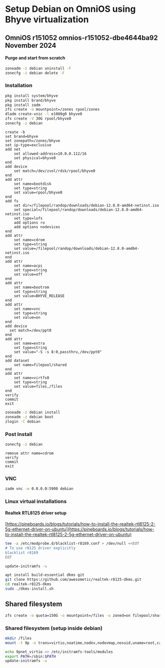 # Setup Debian on OmniOS using Bhyve virtualization

## OmniOS r151052  omnios-r151052-dbe4644ba92      November 2024

#### Purge and start from scratch
```bash
zoneadm -z debian uninstall -F
zonecfg -z debian delete -F
```

### Installation
```bash
pkg install system/bhyve
pkg install brand/bhyve
pkg install zadm
zfs create -o mountpoint=/zones rpool/zones
dladm create-vnic -l e1000g0 bhyve0
zfs create -V 30G rpool/bhyve0
zonecfg -z debian
```

```
create -b
set brand=bhyve
set zonepath=/zones/bhyve
set ip-type=exclusive
add net
    set allowed-address=10.0.0.112/16
    set physical=bhyve0
end
add device
    set match=/dev/zvol/rdsk/rpool/bhyve0
end
add attr
    set name=bootdisk
    set type=string
    set value=rpool/bhyve0
end
add fs
    set dir=/filepool/randop/downloads/debian-12.8.0-amd64-netinst.iso
    set special=/filepool/randop/downloads/debian-12.8.0-amd64-netinst.iso
    set type=lofs
    add options ro
    add options nodevices
end
add attr
    set name=cdrom
    set type=string
    set value=/filepool/randop/downloads/debian-12.8.0-amd64-netinst.iso
end
add attr
    set name=acpi
    set type=string
    set value=off
end
add attr
    set name=bootrom
    set type=string
    set value=BHYVE_RELEASE
end
add attr
    set name=vnc
    set type=string
    set value=on
end
add device
  set match=/dev/ppt0
end
add attr
    set name=extra
    set type=string
    set value="-S -s 8:0,passthru,/dev/ppt0"
end
add dataset
    set name=filepool/shared
end
add attr
    set name=virtfs0
    set type=string
    set value=files,/files
end
verify
commit
exit

```

```bash
zoneadm -z debian install
zoneadm -z debian boot
zlogin -C debian
```

### Post Install
```bash
zonecfg -z debian
```
```
remove attr name=cdrom
verify
commit
exit
```

### VNC
```bash
zadm vnc -w 0.0.0.0:5900 debian
```

### Linux virtual installations
#### Realtek RTL8125 driver setup
[https://pineboards.io/blogs/tutorials/how-to-install-the-realtek-rtl8125-2-5g-ethernet-driver-on-ubuntu](https://pineboards.io/blogs/tutorials/how-to-install-the-realtek-rtl8125-2-5g-ethernet-driver-on-ubuntu)
```bash
tee -a /etc/modprobe.d/blacklist-r8169.conf > /dev/null <<EOT
# To use r8125 driver explicitly
blacklist r8169
EOT

update-initramfs -u

apt install build-essential dkms git
git clone https://github.com/awesometic/realtek-r8125-dkms.git
cd realtek-r8125-dkms
sudo ./dkms-install.sh
```

## Shared filesystem
```bash
zfs create -o quota=150G -o mountpoint=/files -o zoned=on filepool/shared
```

### Shared filesystem (setup inside debian)
```bash
mkdir /files
mount -t 9p -o trans=virtio,noatime,nodev,nodevmap,nosuid,uname=root,cache=mmap,access=client,trans=virtio,version=9p2000.L,msize=512000 files /files

echo 9pnet_virtio >> /etc/initramfs-tools/modules
export PATH=/sbin:$PATH
update-initramfs -u
```
